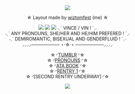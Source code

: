 <p align="center">
<img src="https://64.media.tumblr.com/da7eba7744e6e30cdf68dbb489a5e2d2/74a504aaa211e273-fd/s2048x3072/dc42935fad2845a8352f855ce32f97c579edb1c8.pnj">
<div align="center"
  
 ☆ Layout made by [wiztomfest](https://www.tumblr.com/wiztomfest/789966271400820736/columbina-rentry-graphics?source=share) (me) ☆

 <img src="https://64.media.tumblr.com/e3b166a137ff94c4ddefb52a77dbb110/74a504aaa211e273-f7/s2048x3072/7223fa2367509507c894b5a7c185f9b9bbcc06ce.pnj">

<img src="https://media.discordapp.net/attachments/1311048613232771163/1397951015327891456/Untitled75_20250724161057.png?ex=688396d6&is=68824556&hm=6fcc7054d5819541d411e739e688477151b30874c1d45c38da30498a085ae869&=&format=webp&quality=lossless&width=846&height=846">
<img src="https://64.media.tumblr.com/e3b166a137ff94c4ddefb52a77dbb110/74a504aaa211e273-f7/s2048x3072/7223fa2367509507c894b5a7c185f9b9bbcc06ce.pnj">
˗ˏˋ VINCE / VIN ! ´ˎ˗<br>
˗ˏˋ ANY PRONOUNS, SHE/HER AND HE/HIM PREFERED ! ´ˎ˗<br>
˗ˏˋ DEMIROMANTIC, BISEXUAL AND GENDERFLUID ! ´ˎ˗<br>
⸝⸝⸝⸝───────── ⋆⋅☆⋅⋆ ─────────⸝⸝⸝⸝

☆ ◜[TUMBLR](https://www.tumblr.com/wiztomfest) ◜☆<br> ☆ ◜[PRONOUNS](https://en.pronouns.page/@VINCENSE) ◜☆<br> ☆ ◜[ATA BOOK](https://vinyl.atabook.org/) ◜☆<br> ☆ ◜[RENTRY 1](https://rentry.org/swtdrms) ◜☆<br> ☆ ◜[SECOND RENTRY UNDERWAY] ◜☆

<img src="https://64.media.tumblr.com/da7eba7744e6e30cdf68dbb489a5e2d2/74a504aaa211e273-fd/s2048x3072/dc42935fad2845a8352f855ce32f97c579edb1c8.pnj">
